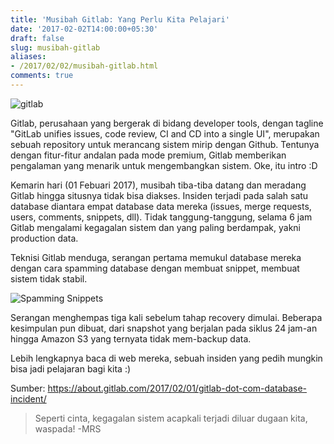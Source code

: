 ```yaml
---
title: 'Musibah Gitlab: Yang Perlu Kita Pelajari'
date: '2017-02-02T14:00:00+05:30'
draft: false
slug: musibah-gitlab
aliases:
- /2017/02/02/musibah-gitlab.html
comments: true
---
```


![gitlab](https://pbs.twimg.com/card_img/826584326758215680/IwSTiXlp?format=jpg&name=386x202)

Gitlab, perusahaan yang bergerak di bidang developer tools, dengan tagline "GitLab unifies issues, code review, CI and CD into a single UI", merupakan sebuah repository untuk merancang sistem mirip dengan Github. Tentunya dengan fitur-fitur andalan pada mode premium, Gitlab memberikan pengalaman yang menarik untuk mengembangkan sistem. Oke, itu intro :D

Kemarin hari (01 Febuari 2017), musibah tiba-tiba datang dan meradang Gitlab hingga situsnya tidak bisa diakses. Insiden terjadi pada salah satu database diantara empat database data mereka (issues, merge requests, users, comments, snippets, dll). Tidak tanggung-tanggung, selama 6 jam Gitlab mengalami kegagalan sistem dan yang paling berdampak, yakni production data.

Teknisi Gitlab menduga, serangan pertama memukul database mereka dengan cara spamming database dengan membuat snippet, membuat sistem tidak stabil.

![Spamming Snippets](https://about.gitlab.com/images/db_incident/snippets.png)

Serangan menghempas tiga kali sebelum tahap recovery dimulai. Beberapa kesimpulan pun dibuat, dari snapshot yang berjalan pada siklus 24 jam-an hingga Amazon S3 yang ternyata tidak mem-backup data. 

Lebih lengkapnya baca di web mereka, sebuah insiden yang pedih mungkin bisa jadi pelajaran bagi kita :)

Sumber: <https://about.gitlab.com/2017/02/01/gitlab-dot-com-database-incident/>

> Seperti cinta, kegagalan sistem acapkali terjadi diluar dugaan kita, waspada! -MRS
